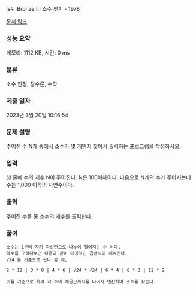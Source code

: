 ls# [Bronze II] 소수 찾기 - 1978 

[문제 링크](https://www.acmicpc.net/problem/1978) 

### 성능 요약

메모리: 1112 KB, 시간: 0 ms

### 분류

소수 판정, 정수론, 수학

### 제출 일자

2023년 3월 20일 10:16:54

### 문제 설명

<p>주어진 수 N개 중에서 소수가 몇 개인지 찾아서 출력하는 프로그램을 작성하시오.</p>

### 입력 

 <p>첫 줄에 수의 개수 N이 주어진다. N은 100이하이다. 다음으로 N개의 수가 주어지는데 수는 1,000 이하의 자연수이다.</p>

### 출력 

 <p>주어진 수들 중 소수의 개수를 출력한다.</p>

### 풀이
```
소수는 1부터 자기 자신만으로 나누어 떨어지는 수 이다.
약수를 구하다보면 다음과 같이 대칭적인 곱셈식이 세워진다.
√24 를 기준으로 한다 할 때,

2 * 12 | 3 * 8 | 4 * 6 | √24 * √24 | 6 * 4 | 8 * 3 | 12 * 2

이를 기준으로 하여 각 수의 제곱근까지를 나머지 연산하며 소수를 찾는다.
```
